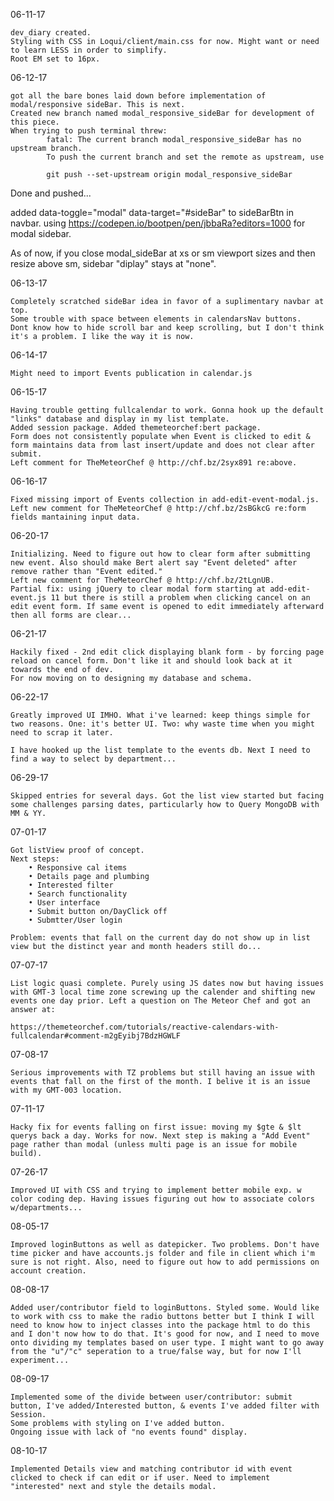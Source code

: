 06-11-17

	dev_diary created.
	Styling with CSS in Loqui/client/main.css for now. Might want or need to learn LESS in order to simplify.
	Root EM set to 16px.

06-12-17

	got all the bare bones laid down before implementation of modal/responsive sideBar. This is next.
	Created new branch named modal_responsive_sideBar for development of this piece.
	When trying to push terminal threw:
			fatal: The current branch modal_responsive_sideBar has no upstream branch.
			To push the current branch and set the remote as upstream, use

	    	git push --set-upstream origin modal_responsive_sideBar

  Done and pushed...

  added data-toggle="modal" data-target="#sideBar" to sideBarBtn in navbar.
  using https://codepen.io/bootpen/pen/jbbaRa?editors=1000 for modal sidebar.

  As of now, if you close modal_sideBar at xs or sm viewport sizes and then resize above sm, sidebar "diplay" stays at "none".

06-13-17

	Completely scratched sideBar idea in favor of a suplimentary navbar at top.
	Some trouble with space between elements in calendarsNav buttons.
	Dont know how to hide scroll bar and keep scrolling, but I don't think it's a problem. I like the way it is now.

06-14-17

	Might need to import Events publication in calendar.js

06-15-17

	Having trouble getting fullcalendar to work. Gonna hook up the default "links" database and display in my list template.
	Added session package. Added themeteorchef:bert package.
	Form does not consistently populate when Event is clicked to edit & form maintains data from last insert/update and does not clear after submit.
	Left comment for TheMeteorChef @ http://chf.bz/2syx891 re:above.

06-16-17

	Fixed missing import of Events collection in add-edit-event-modal.js.
	Left new comment for TheMeteorChef @ http://chf.bz/2sBGkcG re:form fields mantaining input data.
	
06-20-17

	Initializing. Need to figure out how to clear form after submitting new event. Also should make Bert alert say "Event deleted" after remove rather than "Event edited."
	Left new comment for TheMeteorChef @ http://chf.bz/2tLgnUB.
	Partial fix: using jQuery to clear modal form starting at add-edit-event.js 11 but there is still a problem when clicking cancel on an edit event form. If same event is opened to edit immediately afterward then all forms are clear...

06-21-17

	Hackily fixed - 2nd edit click displaying blank form - by forcing page reload on cancel form. Don't like it and should look back at it towards the end of dev.
	For now moving on to designing my database and schema.

06-22-17

	Greatly improved UI IMHO. What i've learned: keep things simple for two reasons. One: it's better UI. Two: why waste time when you might need to scrap it later.

	I have hooked up the list template to the events db. Next I need to find a way to select by department...

06-29-17

	Skipped entries for several days. Got the list view started but facing some challenges parsing dates, particularly how to Query MongoDB with MM & YY.

07-01-17

	Got listView proof of concept.
	Next steps:
		• Responsive cal items
		• Details page and plumbing
		• Interested filter
		• Search functionality
		• User interface
		• Submit button on/DayClick off
		• Submtter/User login

	Problem: events that fall on the current day do not show up in list view but the distinct year and month headers still do...

07-07-17
	
	List logic quasi complete. Purely using JS dates now but having issues with GMT-3 local time zone screwing up the calender and shifting new events one day prior. Left a question on The Meteor Chef and got an answer at:

	https://themeteorchef.com/tutorials/reactive-calendars-with-fullcalendar#comment-m2gEyibj7BdzHGWLF

07-08-17

	Serious improvements with TZ problems but still having an issue with events that fall on the first of the month. I belive it is an issue with my GMT-003 location.

07-11-17

	Hacky fix for events falling on first issue: moving my $gte & $lt querys back a day. Works for now. Next step is making a "Add Event" page rather than modal (unless multi page is an issue for mobile build).

07-26-17

	Improved UI with CSS and trying to implement better mobile exp. w color coding dep. Having issues figuring out how to associate colors w/departments...

08-05-17

	Improved loginButtons as well as datepicker. Two problems. Don't have time picker and have accounts.js folder and file in client which i'm sure is not right. Also, need to figure out how to add permissions on account creation.
	
08-08-17

	Added user/contributor field to loginButtons. Styled some. Would like to work with css to make the radio buttons better but I think I will need to know how to inject classes into the package html to do this and I don't now how to do that. It's good for now, and I need to move onto dividing my templates based on user type. I might want to go away from the "u"/"c" seperation to a true/false way, but for now I'll experiment...

08-09-17

	Implemented some of the divide between user/contributor: submit button, I've added/Interested button, & events I've added filter with Session.
	Some problems with styling on I've added button.
	Ongoing issue with lack of "no events found" display.

08-10-17

	Implemented Details view and matching contributor id with event clicked to check if can edit or if user. Need to implement "interested" next and style the details modal.